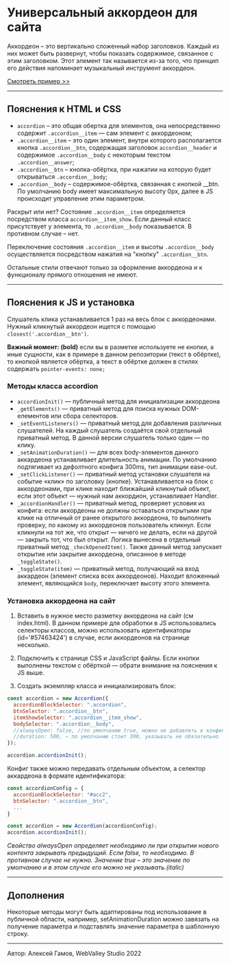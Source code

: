 # Универсальный аккордеон для сайта
Аккордеон – это вертикально сложенный набор заголовков. Каждый из них может быть развернут, чтобы показать содержимое, связанное с этим заголовком. Этот элемент так называется из-за того, что принцип его действия напоминает музыкальный инструмент аккордеон.

[Смотреть пример >>](https://alexeygamovwvs.github.io/accordion/)
____
## Пояснения к HTML и CSS
* `accordion` – это общая обертка для элементов, она непосредственно содержит `.accordion__item` — сам элемент с аккордеоном;
* `.accordion__item` – это один элемент, внутри которого располагается кнопка `.accordion__btn`, содержащая заголовок `accordion__header` и содержимое `.accordion__body` с некоторым текстом `.accordion__answer`;
* `.accordion__btn` – кнопка-обёртка, при нажатии на которую будет открываться `.accordion__body`;
* `.accordion__body` – содержимое-обёртка, связанная с кнопкой __btn. По умолчанию body имеет максимальную высоту 0px, далее в JS происходит управление этим параметром.

Раскрыт или нет? Состояние `.accordion__item` определяется посредством класса `accordion__item_show`. Если данный класс присутствует у элемента, то `.accordion__body` показывается. В противном случае – нет.

Переключение состояния `.accordion__item` и высоты `.accordion__body`  осуществляется посредством нажатия на "кнопку" `.accordion__btn`.

Остальные стили отвечают только за оформление аккордеона и к функционалу прямого отношения не имеют.


___
## Пояснения к JS и установка
Слушатель клика устанавливается 1 раз на весь блок с аккордеонами. Нужный кликнутый аккордеон ищется с помощью `closest('.accordion__btn')`.

__Важный момент: (bold)__ если вы в разметке используете не кнопки, а иные сущности, как в примере в данном репозитории (текст в обёртке), то кнопкой является обёртка, а текст в обёртке должен в стилях содержать `pointer-events: none;` 

### Методы класса accordion
* `accordionInit()` — публичный метод для инициализации аккордеона
* `_getElements()` — приватный метод для поиска нужных DOM-елементов или сбора селекторов.
* `_setEventListeners()` — приватный метод для добавления различных слушателей. На каждый слушатель создаётся свой отдельный приватный метод. В данной версии слушатель только один — по клику.
* `_setAnimationDuration()` — для всех body-элементов данного аккардеона устанавливает длительность анимации. По умолчанию подтягивает из дефолтного конфига 300ms, тип анимации ease-out.
* `_setClickListener()` — приватный метод установки слушателя на событие «клик» по заголовку (кнопке). Устанавливается на блок с аккордеонами, при клике находит ближайший кликнутый объект, если этот объект — нужный нам аккордион, устанавливает Handler.
* `_accordionHandler()` — приватный метод, проверяет условия из конфига: если аккордеоны не должны оставаться открытыми при клике на отличный от ранее открытого аккордеона, то выполнить проверку, по какому из аккордеонов пользователь кликнул. Если кликнули на тот же, что открыт — ничего не делать, если на другой — закрыть тот, что был открыт. Логика вынесена в отдельный приватный метод `_checkOpenedItem()`. Также данный метод запускает открытие или закрытие аккордеона, описанное в методе `_toggleState()`.
* `_toggleState(item)` — приватный метод, получающий на вход аккардеон  (элемент списка всех аккордеонов). Находит вложенный элемент, являющийся `body`, переключает высоту этого элемента.

### Установка аккордеона на сайт
1. Вставить в нужное место разметку аккордеона на сайт (см index.html). В данном примере для обработки в JS использовались селекторы классов, можно использовать идентификаторы (id='#57463424') в случае, если аккордеонов на странице несколько.

2. Подключить к странице CSS и JavaScript файлы. Если кнопки выполнены текстом с обёрткой — обрати внимание на пояснения к JS выше.

3. Создать экземпляр класса и инициализировать блок:

```js
const accordion = new Accordion({
  accordionBlockSelector: ".accordion",
  btnSelector: ".accordion__btn",
  itemShowSelector: ".accordion__item_show",
  bodySelector: ".accordion__body",
  //alwaysOpen: false, //по умолчанию true, можно не добавлять в конфиг, если нужно, чтобы аккордеоны оставались открытыми
  //duration: 500, — по умолчанию стоит 300, указывать не обязательно
});

accordion.accordionInit();
```

Конфиг также можно передавать отдельным объектом, а селектор аккардеона в формате идентификатора:

```js
const accordionConfig = {
  accordionBlockSelector: "#acc2",
  btnSelector: ".accordion__btn",
  ...
}

const accordion = new Accordion(accordionConfig);
accordion.accordionInit();
```

_Свойство alwaysOpen определяет необходимо ли при открытии нового контента закрывать предыдущий. Если false, то необходимо. В противном случае не нужно. Значение true – это значение по умолчанию и в этом случае его можно не указывать.(italic)_


___
## Дополнения
Некоторые методы могут быть адаптированы под использование в публичной области, например, setAnimationDuration можно завязать на получение параметра и подставлять значение параметра в шаблонную строку. 

___
Автор: Алексей Гамов, WebValley Studio 2022
